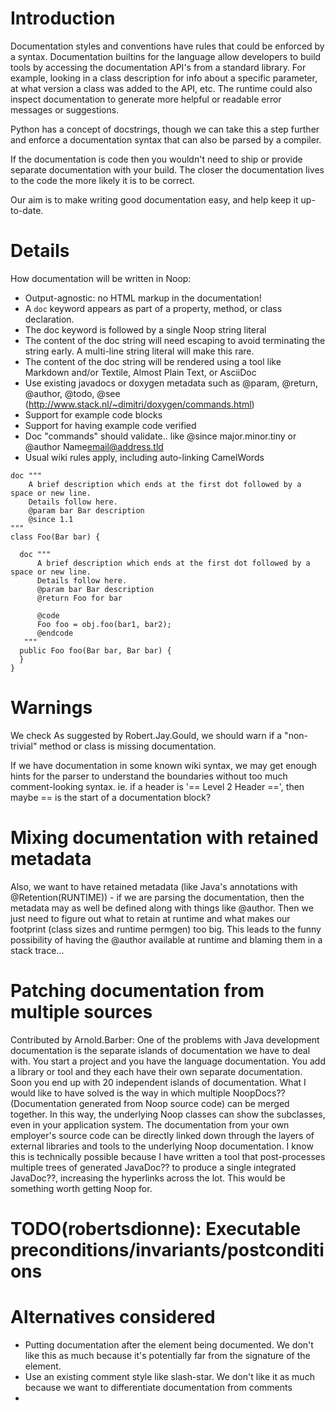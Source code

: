 # Introduction #

Documentation styles and conventions have rules that could be enforced by a syntax. Documentation builtins for the language allow developers to build tools by accessing the documentation API's from a standard library. For example,  looking in a class description for info about a specific parameter, at what version a class was added to the API, etc. The runtime could also inspect documentation to generate more helpful or readable error messages or suggestions.

Python has a concept of docstrings, though we can take this a step further and enforce a documentation syntax that can also be parsed by a compiler.

If the documentation is code then you wouldn't need to ship or provide separate documentation with your build. The closer the documentation lives to the code the more likely it is to be correct.

Our aim is to make writing good documentation easy, and help keep it up-to-date.

# Details #

How documentation will be written in Noop:
  * Output-agnostic: no HTML markup in the documentation!
  * A `doc` keyword appears as part of a property, method, or class declaration.
  * The doc keyword is followed by a single Noop string literal
  * The content of the doc string will need escaping to avoid terminating the string early. A multi-line string literal will make this rare.
  * The content of the doc string will be rendered using a tool like Markdown and/or Textile, Almost Plain Text, or AsciiDoc
  * Use existing javadocs or doxygen metadata such as @param, @return, @author, @todo, @see (http://www.stack.nl/~dimitri/doxygen/commands.html)
  * Support for example code blocks
  * Support for having example code verified
  * Doc "commands" should validate.. like @since major.minor.tiny or @author Name<email@address.tld>
  * Usual wiki rules apply, including auto-linking CamelWords

```
doc """
    A brief description which ends at the first dot followed by a space or new line. 
    Details follow here.
    @param bar Bar description
    @since 1.1
"""
class Foo(Bar bar) {

  doc """
      A brief description which ends at the first dot followed by a space or new line. 
      Details follow here.
      @param bar Bar description
      @return Foo for bar 

      @code
      Foo foo = obj.foo(bar1, bar2);
      @endcode
   """
  public Foo foo(Bar bar, Bar bar) {
  }
}
```

# Warnings #
We check
As suggested by Robert.Jay.Gould, we should warn if a "non-trivial" method or class is missing documentation.

If we have documentation in some known wiki syntax, we may get enough hints for the parser to understand the boundaries without too much comment-looking syntax. ie. if a header is '== Level 2 Header ==', then maybe == is the start of a documentation block?

# Mixing documentation with retained metadata #
Also, we want to have retained metadata (like Java's annotations with @Retention(RUNTIME)) - if we are parsing the documentation, then the metadata may as well be defined along with things like @author. Then we just need to figure out what to retain at runtime and what makes our footprint (class sizes and runtime permgen) too big. This leads to the funny possibility of having the @author available at runtime and blaming them in a stack trace...

# Patching documentation from multiple sources #
Contributed by Arnold.Barber:
One of the problems with Java development documentation is the separate islands of documentation we have to deal with. You start a project and you have the language documentation. You add a library or tool and they each have their own separate documentation. Soon you end up with 20 independent islands of documentation. What I would like to have solved is the way in which multiple NoopDocs?? (Documentation generated from Noop source code) can be merged together. In this way, the underlying Noop classes can show the subclasses, even in your application system. The documentation from your own employer's source code can be directly linked down through the layers of external libraries and tools to the underlying Noop documentation. I know this is technically possible because I have written a tool that post-processes multiple trees of generated JavaDoc?? to produce a single integrated JavaDoc??, increasing the hyperlinks across the lot. This would be something worth getting Noop for.

# TODO(robertsdionne): Executable preconditions/invariants/postconditions #

# Alternatives considered #
  * Putting documentation after the element being documented. We don't like this as much because it's potentially far from the signature of the element.
  * Use an existing comment style like slash-star. We don't like it as much because we want to differentiate documentation from comments
  * 
